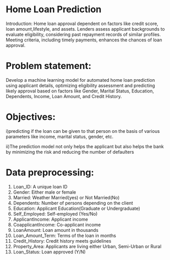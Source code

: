 # Home Loan Prediction
Introduction:
Home loan approval dependent on factors like credit score, loan amount,lifestyle, and assets. Lenders assess applicant backgrounds to   evaluate eligibility, considering past repayment records of similar profiles. Meeting criteria, including timely payments, enhances the chances of loan approval.
# Problem statement:
Develop a machine learning model for automated home loan prediction using applicant details, optimizing eligibility assessment and predicting likely approval based on factors like Gender, Marital Status, Education, Dependents, Income, Loan Amount, and Credit History.
# Objectives:
i)predicting if the loan can be given to that person on the basis of various parameters like income, marital status, gender, etc. 

ii)The prediction model not only helps the applicant but also helps the bank by minimizing the risk and reducing the number of defaulters
# Data preprocessing:
1) Loan_ID: A unique loan ID 
2) Gender: Either male or female 
3) Married: Weather Married(yes) or Not Married(No) 
4) Dependents: Number of persons depending on the client 
5) Education: Applicant Education(Graduate or Undergraduate) 
6) Self_Employed: Self-employed (Yes/No)
7) ApplicantIncome: Applicant income 
8) CoapplicantIncome: Co-applicant income 
9) LoanAmount: Loan amount in thousands 
10) Loan_Amount_Term: Terms of the loan in months 
11) Credit_History: Credit history meets guidelines 
12) Property_Area: Applicants are living either Urban, Semi-Urban or Rural 
13) Loan_Status: Loan approved (Y/N) 
